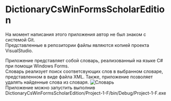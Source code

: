 # DictionaryCsWinFormsScholarEdition
На момент написания этого приложения автор не был знаком с системой Git.  
Представленные в репозитории файлы являются копией проекта VisualStudio.  

Приложение представляет собой словарь, реализованный на языке C# при помощи Windows Forms.  
Словарь реализует поиск соответсвующих слов в выбранном словаре, представленном в виде файла XML. Также, приложение позволяет удалять найденные слова из словаря.
![Словарь](https://user-images.githubusercontent.com/80678390/145023149-74add05f-5bba-47df-ba81-896dec647034.png)  
Приложение можно запустить выполнив DictionaryCsWinFormsScholarEdition/Project-1-F/bin/Debug/Project-1-F.exe
